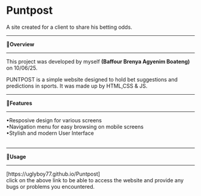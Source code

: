 # Puntpost
A site created for a client to share his betting odds.


<hr> 
🔗<strong>Overview</strong> <br>
<hr>
This project was developed by myself <b>(Baffour Brenya Agyenim Boateng)</b> on 10/06/25.<br>
<p>PUNTPOST is a simple  website designed to hold bet suggestions and predictions in sports.
It was made up by HTML,CSS & JS. </p>
<hr>
🔗<strong>Features</strong> <br>
<hr>
•Resposive design for various screens <br>
•Navigation menu for easy browsing on mobile screens <br>
•Stylish and modern User Interface <br>
<br>
<hr>
🔗<strong>Usage</strong><br>
<hr>
[https://uglyboy77.github.io/Puntpost]<br>
click on the above link to be able to access the website and provide any bugs or problems you encountered. 

